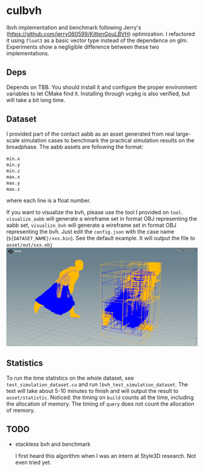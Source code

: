 # culbvh
lbvh implementation and benchmark following Jerry's (https://github.com/jerry060599/KittenGpuLBVH) optimization. I refactored it using `float3` as a basic vector type instead of the dependence on glm. Experiments show a negligible difference between these two implementations.

## Deps
Depends on TBB. You should install it and configure the proper environment variables to let CMake find it. Installing through vcpkg is also verified, but will take a bit long time.
## Dataset
I provided part of the contact aabb as an asset generated from real large-scale simulation cases to benchmark the practical simulation results on the broadphase. The aabb assets are following the format:

```
min.x
min.y
min.z
max.x
max.y
max.z
```
where each line is a float number.

If you want to visualize the bvh, please use the tool I provided on `tool`. `visualize_aabb` will generate a wireframe set in format OBJ representing the aabb set, `visualize_bvh` will generate a wireframe set in format OBJ representing the bvh. Just edit the `config.json` with the case name (`${DATASET_NAME}/xxx.bin`). See the default example. It will output the file to `asset/out/xxx.obj`
![Visualization](./asset/visualization.png)

## Statistics
To run the time statistics on the whole dataset, see `test_simulation_dataset.cu` and run `lbvh_test_simulation_dataset`. The test will take about 5-10 minutes to finish and will output the result to `asset/statistic`.
Noticed: the timing on `build` counts all the time, including the allocation of memory. The timing of `query` does not count the allocation of memory.

## TODO
 - stackless bvh and benchmark
  
    I first heard this algorithm when I was an intern at Style3D research. Not even tried yet.
